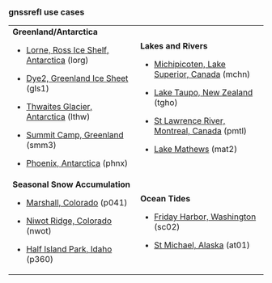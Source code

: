 
### gnssrefl use cases 


<table>
<TR>
<TD>
<B>Greenland/Antarctica</B>

* [Lorne, Ross Ice Shelf, Antarctica](use_cases/use_lorg.md) (lorg)

* [Dye2, Greenland Ice Sheet](use_cases/use_gls1.md) (gls1)

* [Thwaites Glacier, Antarctica](use_cases/use_lthw.md) (lthw)

* [Summit Camp, Greenland](use_cases/use_smm3.md) (smm3)

* [Phoenix, Antarctica](use_cases/use_phnx.md) (phnx)
</TD>
<td>
<B>Lakes and Rivers</B>

* [Michipicoten, Lake Superior, Canada](use_cases/use_mchn.md) (mchn)

* [Lake Taupo, New Zealand](use_cases/use_tgho.md) (tgho)

* [St Lawrence River, Montreal, Canada](use_cases/use_pmtl.md) (pmtl)

* [Lake Mathews](use_cases/use_mat2.md) (mat2)

</TD>
</TR>
<TR>

<TD>
<B>Seasonal Snow Accumulation</B>

* [Marshall, Colorado](use_cases/use_p041.md) (p041)

* [Niwot Ridge, Colorado](use_cases/use_nwot.md) (nwot)

* [Half Island Park, Idaho](use_cases/use_p360.md) (p360)

</TD>
<TD>
<B>Ocean Tides</B>

* [Friday Harbor, Washington](use_cases/use_sc02.md) (sc02) 

* [St Michael, Alaska](use_cases/use_at01.md) (at01)

</TD>
</TR>
</Table>


